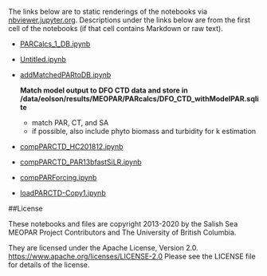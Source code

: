 The links below are to static renderings of the notebooks via
[nbviewer.jupyter.org](https://nbviewer.jupyter.org/).
Descriptions under the links below are from the first cell of the notebooks
(if that cell contains Markdown or raw text).

* [PARCalcs_1_DB.ipynb](https://nbviewer.jupyter.org/github/SalishSeaCast/analysis-elise-2/blob/master/notebooks/PARPaper/eval/PARCalcs_1_DB.ipynb)  
    
* [Untitled.ipynb](https://nbviewer.jupyter.org/github/SalishSeaCast/analysis-elise-2/blob/master/notebooks/PARPaper/eval/Untitled.ipynb)  
    
* [addMatchedPARtoDB.ipynb](https://nbviewer.jupyter.org/github/SalishSeaCast/analysis-elise-2/blob/master/notebooks/PARPaper/eval/addMatchedPARtoDB.ipynb)  
    
    **Match model output to DFO CTD data and store in /data/eolson/results/MEOPAR/PARcalcs/DFO_CTD_withModelPAR.sqlite**  
    - match PAR, CT, and SA  
    - if possible, also include phyto biomass and turbidity for k estimation  

* [compPARCTD_HC201812.ipynb](https://nbviewer.jupyter.org/github/SalishSeaCast/analysis-elise-2/blob/master/notebooks/PARPaper/eval/compPARCTD_HC201812.ipynb)  
    
* [compPARCTD_PAR13bfastSiLR.ipynb](https://nbviewer.jupyter.org/github/SalishSeaCast/analysis-elise-2/blob/master/notebooks/PARPaper/eval/compPARCTD_PAR13bfastSiLR.ipynb)  
    
* [compPARForcing.ipynb](https://nbviewer.jupyter.org/github/SalishSeaCast/analysis-elise-2/blob/master/notebooks/PARPaper/eval/compPARForcing.ipynb)  
    
* [loadPARCTD-Copy1.ipynb](https://nbviewer.jupyter.org/github/SalishSeaCast/analysis-elise-2/blob/master/notebooks/PARPaper/eval/loadPARCTD-Copy1.ipynb)  
    

##License

These notebooks and files are copyright 2013-2020
by the Salish Sea MEOPAR Project Contributors
and The University of British Columbia.

They are licensed under the Apache License, Version 2.0.
https://www.apache.org/licenses/LICENSE-2.0
Please see the LICENSE file for details of the license.
